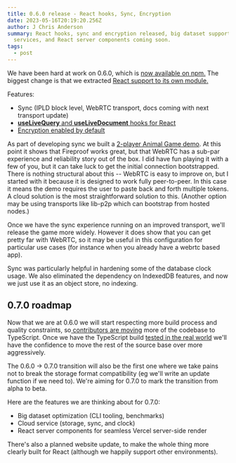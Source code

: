 ```yaml
---
title: 0.6.0 release - React hooks, Sync, Encryption
date: 2023-05-16T20:19:20.256Z
author: J Chris Anderson
summary: React hooks, sync and encryption released, big dataset support, cloud
  services, and React server components coming soon.
tags:
  - post
---
```

We have been hard at work on 0.6.0, which is [now available on npm.](https://www.npmjs.com/package/@fireproof/core) The biggest change is that we extracted [React support to its own module.](https://www.npmjs.com/package/@fireproof/react)

Features:

* Sync (IPLD block level, WebRTC transport, docs coming with next transport update)
* [**useLiveQuery** and **useLiveDocument** hooks for React](https://fireproof.storage/documentation/usefireproof-hook-for-react/)
* [Encryption enabled by default](https://fireproof.storage/documentation/encryption/)

As part of developing sync we built a [2-player Animal Game demo](https://game.fireproof.storage/). At this point it shows that Fireproof works great, but that WebRTC has a sub-par experience and reliability story out of the box. I did have fun playing it with a few of you, but it can take luck to get the initial connection bootstrapped. There is nothing structural about this -- WebRTC is easy to improve on, but I started with it because it is designed to work fully peer-to-peer. In this case it means the demo requires the user to paste back and forth multiple tokens. A cloud solution is the most straightforward solution to this. (Another option may be using transports like lib-p2p which can bootstrap from hosted nodes.)

Once we have the sync experience running on an improved transport, we'll release the game more widely. However it does show that you can get pretty far with WebRTC, so it may be useful in this configuration for particular use cases (for instance when you already have a webrtc based app).

Sync was particularly helpful in hardening some of the database clock usage. We also eliminated the dependency on IndexedDB features, and now we just use it as an object store, no indexing.

## 0.7.0 roadmap

Now that we are at 0.6.0 we will start respecting more build process and quality constraints, so[ contributors are moving](https://github.com/fireproof-storage/fireproof/pull/99) more of the codebase to TypeScript. Once we have the TypeScript build [tested in the real world](https://codepen.io/jchrisa) we'll have the confidence to move the rest of the source base over more aggressively.

The 0.6.0 -> 0.7.0 transition will also be the first one where we take pains not to break the storage format compatibility (eg we'll write an update function if we need to). We're aiming for 0.7.0 to mark the transition from alpha to beta.

Here are the features we are thinking about for 0.7.0:

* Big dataset optimization (CLI tooling, benchmarks)
* Cloud service (storage, sync, and clock)
* React server components for seamless Vercel server-side render

There's also a planned website update, to make the whole thing more clearly built for React (although we happily support other environments).
